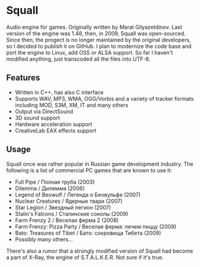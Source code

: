 Squall
======
Audio engine for games. Originally written by Marat Gilyazetdinov. Last version of the engine was 1.48, then, in 2009, Squall was open-sourced. Since then, the progect is no longer maintained by the original developers, so I decided to publish it on GitHub. I plan to modernize the code base and port the engine to Linux, add OSS or ALSA support. So far I haven't modified anything, just transcoded all the files into UTF-8.

Features
--------
* Written in C++, has also C interface
* Supports WAV, MP3, WMA, OGG/Vorbis and a variety of tracker formats including MOD, S3M, XM, IT and many others
* Output via DirectSound
* 3D sound support
* Hardware acceleration support
* CreativeLab EAX effects support

Usage
-----
Squall once was rather popular in Russian game development industry. The following is a list of commercial PC games that are known to use it:
* Full Pipe / Полная труба (2003)
* Dilemma / Дилемма (2006)
* Legend of Beowulf / Легенда о Беовульфе (2007)
* Nuclear Creatures / Ядерные твари (2007)
* Star Legion / Звездный легион (2007)
* Stalin's Falcons / Сталинские соколы (2009)
* Farm Frenzy 2 / Веселая ферма 2 (2008)
* Farm Frenzy: Pizza Party / Веселая ферма: печем пиццу (2009)
* Bato: Treasures of Tibet / Бато: сокровища Тибета (2009)
* Possibly many others...

There's also a rumor that a strongly modified version of Squall had become a part of X-Ray, the engine of S.T.A.L.K.E.R. Not sure if it's true.